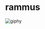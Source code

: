 # rammus


![giphy](https://user-images.githubusercontent.com/109108951/178353328-3ba48971-74c2-435a-a3e1-6a81a3b5dde7.gif)
